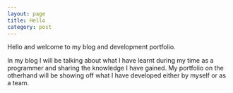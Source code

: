```yaml
---
layout: page
title: Hello
category: post
---
```


Hello and welcome to my blog and development portfolio.

In my blog I will be talking about what I have learnt during my time as a programmer and sharing the knowledge I have gained.
My portfolio on the otherhand will be showing off what I have developed either by myself or as a team.
